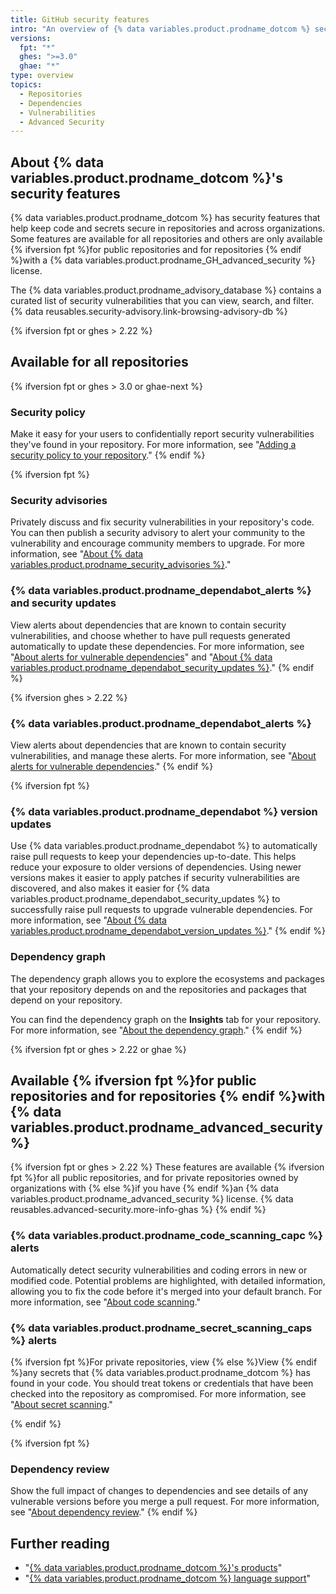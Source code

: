```yaml
---
title: GitHub security features
intro: "An overview of {% data variables.product.prodname_dotcom %} security features."
versions:
  fpt: "*"
  ghes: ">=3.0"
  ghae: "*"
type: overview
topics:
  - Repositories
  - Dependencies
  - Vulnerabilities
  - Advanced Security
---
```


## About {% data variables.product.prodname_dotcom %}'s security features

{% data variables.product.prodname_dotcom %} has security features that help keep code and secrets secure in repositories and across organizations. Some features are available for all repositories and others are only available {% ifversion fpt %}for public repositories and for repositories {% endif %}with a {% data variables.product.prodname_GH_advanced_security %} license.

The {% data variables.product.prodname_advisory_database %} contains a curated list of security vulnerabilities that you can view, search, and filter. {% data reusables.security-advisory.link-browsing-advisory-db %}

{% ifversion fpt or ghes > 2.22 %}

## Available for all repositories

{% ifversion fpt or ghes > 3.0 or ghae-next %}

### Security policy

Make it easy for your users to confidentially report security vulnerabilities they've found in your repository. For more information, see "[Adding a security policy to your repository](/code-security/getting-started/adding-a-security-policy-to-your-repository)."
{% endif %}

{% ifversion fpt %}

### Security advisories

Privately discuss and fix security vulnerabilities in your repository's code. You can then publish a security advisory to alert your community to the vulnerability and encourage community members to upgrade. For more information, see "[About {% data variables.product.prodname_security_advisories %}](/github/managing-security-vulnerabilities/about-github-security-advisories)."

### {% data variables.product.prodname_dependabot_alerts %} and security updates

View alerts about dependencies that are known to contain security vulnerabilities, and choose whether to have pull requests generated automatically to update these dependencies. For more information, see "[About alerts for vulnerable dependencies](/github/managing-security-vulnerabilities/about-alerts-for-vulnerable-dependencies)"
and "[About {% data variables.product.prodname_dependabot_security_updates %}](/github/managing-security-vulnerabilities/about-dependabot-security-updates)."
{% endif %}

{% ifversion ghes > 2.22 %}

### {% data variables.product.prodname_dependabot_alerts %}

View alerts about dependencies that are known to contain security vulnerabilities, and manage these alerts. For more information, see "[About alerts for vulnerable dependencies](/github/managing-security-vulnerabilities/about-alerts-for-vulnerable-dependencies)."
{% endif %}

{% ifversion fpt %}

### {% data variables.product.prodname_dependabot %} version updates

Use {% data variables.product.prodname_dependabot %} to automatically raise pull requests to keep your dependencies up-to-date. This helps reduce your exposure to older versions of dependencies. Using newer versions makes it easier to apply patches if security vulnerabilities are discovered, and also makes it easier for {% data variables.product.prodname_dependabot_security_updates %} to successfully raise pull requests to upgrade vulnerable dependencies. For more information, see "[About {% data variables.product.prodname_dependabot_version_updates %}](/github/administering-a-repository/about-dependabot-version-updates)."
{% endif %}

### Dependency graph

The dependency graph allows you to explore the ecosystems and packages that your repository depends on and the repositories and packages that depend on your repository.

You can find the dependency graph on the **Insights** tab for your repository. For more information, see "[About the dependency graph](/github/visualizing-repository-data-with-graphs/about-the-dependency-graph)."
{% endif %}

{% ifversion fpt or ghes > 2.22 or ghae %}

## Available {% ifversion fpt %}for public repositories and for repositories {% endif %}with {% data variables.product.prodname_advanced_security %}

{% ifversion fpt or ghes > 2.22 %}
These features are available {% ifversion fpt %}for all public repositories, and for private repositories owned by organizations with {% else %}if you have {% endif %}an {% data variables.product.prodname_advanced_security %} license. {% data reusables.advanced-security.more-info-ghas %}
{% endif %}

### {% data variables.product.prodname_code_scanning_capc %} alerts

Automatically detect security vulnerabilities and coding errors in new or modified code. Potential problems are highlighted, with detailed information, allowing you to fix the code before it's merged into your default branch. For more information, see "[About code scanning](/github/finding-security-vulnerabilities-and-errors-in-your-code/about-code-scanning)."

### {% data variables.product.prodname_secret_scanning_caps %} alerts

{% ifversion fpt %}For private repositories, view {% else %}View {% endif %}any secrets that {% data variables.product.prodname_dotcom %} has found in your code. You should treat tokens or credentials that have been checked into the repository as compromised. For more information, see "[About secret scanning](/github/administering-a-repository/about-secret-scanning)."

{% endif %}

{% ifversion fpt %}

### Dependency review

Show the full impact of changes to dependencies and see details of any vulnerable versions before you merge a pull request. For more information, see "[About dependency review](/code-security/supply-chain-security/about-dependency-review)."
{% endif %}

## Further reading

- "[{% data variables.product.prodname_dotcom %}'s products](/github/getting-started-with-github/githubs-products)"
- "[{% data variables.product.prodname_dotcom %} language support](/github/getting-started-with-github/github-language-support)"

